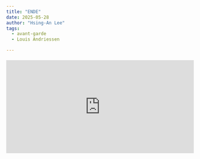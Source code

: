```yaml
---
title: "ENDE"
date: 2025-05-28
author: "Hsing-An Lee"
tags: 
  - avant-garde
  - Louis Andriessen

---
```



<div class="youtube-embed" style="max-width:900px; margin: 1.2rem 0;">
  <iframe width="100%" height="250" src="https://www.youtube.com/embed/51jD6exiW1A" title="Polygatari-Matsuri" frameborder="0" allow="accelerometer; autoplay; clipboard-write; encrypted-media; gyroscope; picture-in-picture" allowfullscreen></iframe>
</div>


